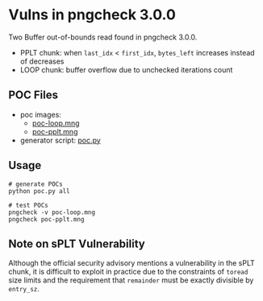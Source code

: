 # Vulns in pngcheck 3.0.0

Two Buffer out-of-bounds read found in pngcheck 3.0.0.

- PPLT chunk: when `last_idx` < `first_idx`, `bytes_left` increases instead of decreases
- LOOP chunk: buffer overflow due to unchecked iterations count

## POC Files

- poc images:
    - [poc-loop.mng](./poc-loop.mng)
    - [poc-pplt.mng](./poc-pplt.mng)
- generator script: [poc.py](./poc.py)

## Usage

```
# generate POCs
python poc.py all

# test POCs
pngcheck -v poc-loop.mng
pngcheck poc-pplt.mng
```

## Note on sPLT Vulnerability

Although the official security advisory mentions a vulnerability in the sPLT chunk, it is difficult to exploit in practice due to the constraints of `toread` size limits and the requirement that `remainder` must be exactly divisible by `entry_sz`.
